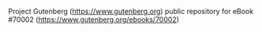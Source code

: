 Project Gutenberg (https://www.gutenberg.org) public repository for
eBook #70002 (https://www.gutenberg.org/ebooks/70002)
